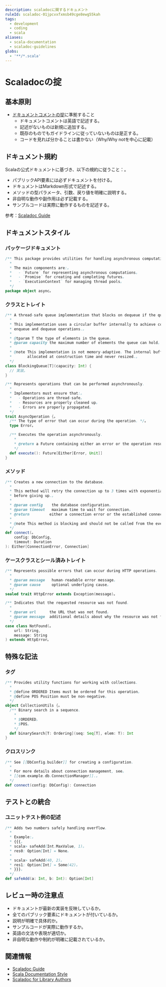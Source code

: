 ```yaml
---
description: scaladocに関するドキュメント
ruleId: scaladoc-01jpcvxfxmsb49cge8ewg55kah
tags:
  - development
  - coding
  - scala
aliases:
  - scala-documentation
  - scaladoc-guidelines
globs:
  - '**/*.scala'
---
```


# Scaladocの掟

## 基本原則

- [ドキュメントコメントの掟](../doc-comment-01jpcvxfxgyqe2jprh9hgn6xq8.md)に準拠すること
  - ドキュメントコメントは英語で記述する。
  - 記述がないものは新規に追加する。
  - 既存のものでもガイドラインに従っていないものは是正する。
  - コードを見れば分かることは書かない（Why/Why notを中心に記載）

## ドキュメント規約

Scalaの公式ドキュメントに基づき、以下の規約に従うこと：。

- パブリックAPI要素には必ずドキュメントを付ける。
- ドキュメントはMarkdown形式で記述する。
- メソッドの型パラメータ、引数、戻り値を明確に説明する。
- 非自明な動作や副作用は必ず記載する。
- サンプルコードは実際に動作するものを記述する。

参考：[Scaladoc Guide](https://docs.scala-lang.org/style/scaladoc.html)

## ドキュメントスタイル

### パッケージドキュメント

```scala
/** This package provides utilities for handling asynchronous computations.
  *
  * The main components are:。
  *   - `Future` for representing asynchronous computations。
  *   - `Promise` for creating and completing futures。
  *   - `ExecutionContext` for managing thread pools。
  */
package object async。
```

### クラスとトレイト

```scala
/** A thread-safe queue implementation that blocks on dequeue if the queue is empty.
  *
  * This implementation uses a circular buffer internally to achieve constant time。
  * enqueue and dequeue operations.。
  *
  * @tparam T the type of elements in the queue。
  * @param capacity the maximum number of elements the queue can hold。
  *
  * @note This implementation is not memory-adaptive. The internal buffer is。
  *       allocated at construction time and never resized.。
  */
class BlockingQueue[T](capacity: Int) {
  // 実装。
}

/** Represents operations that can be performed asynchronously.
  *
  * Implementors must ensure that:。
  *   - Operations are thread-safe。
  *   - Resources are properly cleaned up。
  *   - Errors are properly propagated。
  */
trait AsyncOperation {。
  /** The type of error that can occur during the operation. */。
  type Error。

  /** Executes the operation asynchronously.
    *
    * @return a Future containing either an error or the operation result。
    */
  def execute(): Future[Either[Error, Unit]]
}
```

### メソッド

```scala
/** Creates a new connection to the database.
  *
  * This method will retry the connection up to 3 times with exponential backoff。
  * before giving up.。
  *
  * @param config    the database configuration。
  * @param timeout   maximum time to wait for connection。
  * @return         either a connection error or the established connection。
  *
  * @note This method is blocking and should not be called from the event loop。
  */
def connect(。
    config: DbConfig,
    timeout: Duration
): Either[ConnectionError, Connection]
```

### ケースクラスとシール済みトレイト

```scala
/** Represents possible errors that can occur during HTTP operations.
  *
  * @param message   human-readable error message。
  * @param cause     optional underlying cause。
  */
sealed trait HttpError extends Exception(message)。

/** Indicates that the requested resource was not found.
  *
  * @param url      the URL that was not found。
  * @param message  additional details about why the resource was not found。
  */
case class NotFound(。
    url: String,
    message: String
) extends HttpError。
```

## 特殊な記法

### タグ

```scala
/** Provides utility functions for working with collections.
  *
  * @define ORDERED Items must be ordered for this operation。
  * @define POS Position must be non-negative。
  */
object CollectionUtils {。
  /** Binary search in a sequence.
    *
    * $ORDERED。
    * $POS。
    */
  def binarySearch[T: Ordering](seq: Seq[T], elem: T): Int
}
```

### クロスリンク

```scala
/** See [[DbConfig.builder]] for creating a configuration.
  *
  * For more details about connection management, see。
  * [[com.example.db.ConnectionManager]].。
  */
def connect(config: DbConfig): Connection
```

## テストとの統合

### ユニットテスト例の記述

```scala
/** Adds two numbers safely handling overflow.
  *
  * Example:。
  * {{{。
  * scala> safeAdd(Int.MaxValue, 1)。
  * res0: Option[Int] = None。
  *
  * scala> safeAdd(40, 2)。
  * res1: Option[Int] = Some(42)。
  * }}}。
  */
def safeAdd(a: Int, b: Int): Option[Int]
```

## レビュー時の注意点

- ドキュメントが最新の実装を反映しているか。
- 全てのパブリック要素にドキュメントが付いているか。
- 説明が明確で具体的か。
- サンプルコードが実際に動作するか。
- 英語の文法や表現が適切か。
- 非自明な動作や制約が明確に記載されているか。

## 関連情報

- [Scaladoc Guide](https://docs.scala-lang.org/style/scaladoc.html)
- [Scala Documentation Style](https://docs.scala-lang.org/style/documentation.html)
- [Scaladoc for Library Authors](https://docs.scala-lang.org/overviews/scaladoc/for-library-authors.html)
